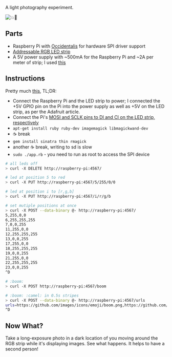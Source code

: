 A light photography experiment.

![:boom::camel:](https://f.cloud.github.com/assets/60566/96449/147aea60-66ae-11e2-9c8c-d507f145ebbb.png)

## Parts

- Raspberry Pi with [Occidentalis](http://learn.adafruit.com/adafruit-raspberry-pi-educational-linux-distro/occidentalis-v0-dot-2) for hardware SPI driver support
- [Addressable RGB LED strip](http://adafruit.com/products/306)
- A 5V power supply with ~500mA for the Raspberry Pi and ~2A per meter of strip; I used [this](https://www.adafruit.com/products/658)

## Instructions

Pretty much [this](http://learn.adafruit.com/light-painting-with-raspberry-pi), TL;DR:

- Connect the Raspberry Pi and the LED strip to power; I connected the +5V GPIO pin on the Pi into the power supply as well as +5V on the LED strip, as per
the Adafruit article.
- Connect the Pi's [MOSI and SCLK pins to DI and CI on the LED strip, respectively](http://learn.adafruit.com/assets/1589)
- `apt-get install ruby ruby-dev imagemagick libmagickwand-dev`
- :coffee: break
- `gem install sinatra thin rmagick`
- another :coffee: break, writing to sd is slow
- `sudo ./app.rb` - you need to run as root to access the SPI device

```sh
# all leds off
> curl -X DELETE http://raspberry-pi:4567/

# led at position 5 to red
> curl -X PUT http://raspberry-pi:4567/5/255/0/0

# led at position i to [r,g,b]
> curl -X PUT http://raspberry-pi:4567/i/r/g/b

# set mutiple positions at once
> curl -X POST --data-binary @- http://raspberry-pi:4567/
5,255,0,0
6,255,255,255
7,0,0,255
11,255,0,0
12,255,255,255
13,0,0,255
17,255,0,0
18,255,255,255
19,0,0,255
21,255,0,0
22,255,255,255
23,0,0,255
^D

# :boom:
> curl -X POST http://raspberry-pi:4567/boom

# :boom: :camel: in 0.5s stripes
> curl -X POST --data-binary @- http://raspberry-pi:4567/urls
urls=https://github.com/images/icons/emoji/boom.png,https://github.com/images/icons/emoji/camel.png&timeout=0.5
^D
```

## Now What?

Take a long-exposure photo in a dark location of you moving around the RGB strip while it's displaying images. See what happens. It helps to have a second person!
